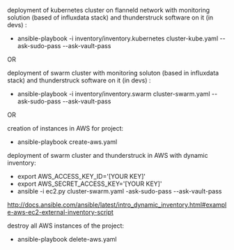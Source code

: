 deployment of kubernetes cluster on flanneld network with monitoring solution (based of influxdata stack) and thunderstruck software on it (in devs) :
 - ansible-playbook -i inventory/inventory.kubernetes cluster-kube.yaml --ask-sudo-pass --ask-vault-pass

OR

deployment of swarm cluster with monitoring soluton (based in influxdata stack) and thunderstruck software on it (in devs) :
 - ansible-playbook -i inventory/inventory.swarm cluster-swarm.yaml --ask-sudo-pass --ask-vault-pass

OR

 creation of instances in AWS for project:
  - ansible-playbook create-aws.yaml

 deployment of swarm cluster and thunderstruck  in AWS with dynamic inventory:
  - export AWS_ACCESS_KEY_ID='[YOUR KEY]'
  - export AWS_SECRET_ACCESS_KEY='[YOUR KEY]'
  - ansible -i ec2.py cluster-swarm.yaml -ask-sudo-pass --ask-vault-pass
    
   http://docs.ansible.com/ansible/latest/intro_dynamic_inventory.html#example-aws-ec2-external-inventory-script

 destroy all AWS instances of the project: 
  - ansible-playbook delete-aws.yaml


